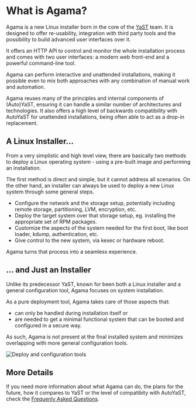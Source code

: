# What is Agama?

Agama is a new Linux installer born in the core of the [YaST](https://yast.opensuse.org/) team. It
is designed to offer re-usability, integration with third party tools and the possibility to
build advanced user interfaces over it.

It offers an HTTP API to control and monitor the whole installation process and comes with two user
interfaces: a modern web front-end and a powerful command-line tool.

Agama can perform interactive and unattended installations, making it possible even to mix both
approaches with any combination of manual work and automation.

Agama reuses many of the principles and internal components of (Auto)YaST, ensuring it can handle
a similar number of architectures and technologies. It also offers a high level of backwards
compatibility with AutoYaST for unattended installations, being often able to act as a drop-in
replacement.

## A Linux Installer...

From a very simplistic and high level view, there are basically two methods to deploy a
Linux operating system - using a pre-built image and performing an installation.

The first method is direct and simple, but it cannot address all scenarios. On the other hand,
an installer can always be used to deploy a new Linux system through some general steps.

  - Configure the network and the storage setup, potentially including remote storage, partitioning,
    LVM, encryption, etc.
  - Deploy the target system over that storage setup, eg. installing the appropriate set of RPM
    packages.
  - Customize the aspects of the system needed for the first boot, like boot loader, kdump,
    authentication, etc.
  - Give control to the new system, via kexec or hardware reboot.

Agama turns that process into a seamless experience.

## ... and Just an Installer

Unlike its predecessor YaST, known for been both a Linux installer and a general configuration
tool, Agama focuses on system installation.

As a pure deployment tool, Agama takes care of those aspects that:
  - can only be handled during installation itself or
  - are needed to get a minimal functional system that can be booted and configured in a secure way.

As such, Agama is not present at the final installed system and minimizes overlapping with more
general configuration tools.

![Deploy and configuration tools](/img/deploy-configure.png)

## More Details

If you need more information about what Agama can do, the plans for the future, how it compares to
YaST or the level of compatibity with AutoYaST, check the [Frequenly Asked Questions](/faq).
